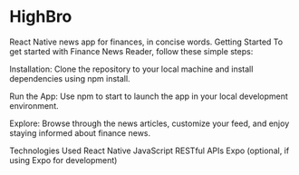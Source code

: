 # HighBro
React Native news app for finances, in concise words.
Getting Started
To get started with Finance News Reader, follow these simple steps:

Installation: Clone the repository to your local machine and install dependencies using npm install.

Run the App: Use npm to start to launch the app in your local development environment.

Explore: Browse through the news articles, customize your feed, and enjoy staying informed about finance news.

Technologies Used
React Native
JavaScript
RESTful APIs
Expo (optional, if using Expo for development)
